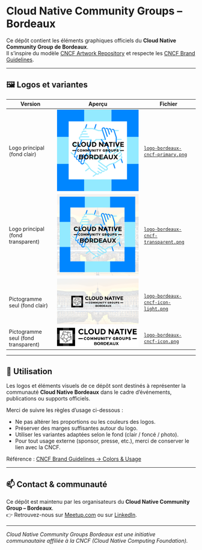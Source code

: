 # Cloud Native Community Groups – Bordeaux

Ce dépôt contient les éléments graphiques officiels du **Cloud Native Community Group de Bordeaux**.  
Il s’inspire du modèle [CNCF Artwork Repository](https://github.com/cncf/artwork/blob/main/examples/other.md#cloud-native-community-groups) et respecte les [CNCF Brand Guidelines](https://www.cncf.io/brand-guidelines/#colors).

---

## 🖼️ Logos et variantes

| Version | Aperçu | Fichier |
|----------|---------|---------|
| Logo principal (fond clair) | ![Logo principal](./logos/logo-bordeaux-cncf-primary.png) | [`logo-bordeaux-cncf-primary.png`](./logos/logo-bordeaux-cncf-primary.png) |
| Logo principal (fond transparent) | ![Logo transparent](./logos/logo-bordeaux-cncf-transparent.png) | [`logo-bordeaux-cncf-transparent.png`](./logos/logo-bordeaux-cncf-transparent.png) |
| Pictogramme seul (fond clair) | ![Pictogramme clair](./logos/logo-bordeaux-cncf-icon-light.png) | [`logo-bordeaux-cncf-icon-light.png`](./logos/logo-bordeaux-cncf-icon-light.png) |
| Pictogramme seul (fond transparent) | ![Pictogramme transparent](./logos/logo-bordeaux-cncf-icon.png) | [`logo-bordeaux-cncf-icon.png`](./logos/logo-bordeaux-cncf-icon.png) |

---

## 🎨 Utilisation

Les logos et éléments visuels de ce dépôt sont destinés à représenter la communauté **Cloud Native Bordeaux** dans le cadre d’événements, publications ou supports officiels.

Merci de suivre les règles d’usage ci-dessous :
- Ne pas altérer les proportions ou les couleurs des logos.
- Préserver des marges suffisantes autour du logo.
- Utiliser les variantes adaptées selon le fond (clair / foncé / photo).
- Pour tout usage externe (sponsor, presse, etc.), merci de conserver le lien avec la CNCF.

Référence : [CNCF Brand Guidelines → Colors & Usage](https://www.cncf.io/brand-guidelines/#colors)

---

## 📫 Contact & communauté

Ce dépôt est maintenu par les organisateurs du **Cloud Native Community Group – Bordeaux**.  
👉 Retrouvez-nous sur [Meetup.com](https://www.meetup.com/fr-FR/pro/cloud-native/) ou sur [LinkedIn](https://www.linkedin.com/company/cloud-native-computing-foundation/).

---

_Cloud Native Community Groups Bordeaux est une initiative communautaire affiliée à la CNCF (Cloud Native Computing Foundation)._
